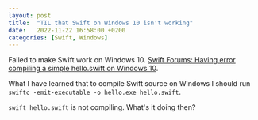 ```yaml
---
layout: post
title:  "TIL that Swift on Windows 10 isn't working"
date:   2022-11-22 16:58:00 +0200
categories: [Swift, Windows]
---
```

Failed to make Swift work on Windows 10. [Swift Forums: Having error compiling a simple hello.swift on Windows 10](https://forums.swift.org/t/having-error-compiling-a-simple-hello-swift-on-windows-10/61556).

What I have learned that to compile Swift source on Windows I should run `swiftc -emit-executable -o hello.exe hello.swift`.

`swift hello.swift` is not compiling. What's it doing then?

